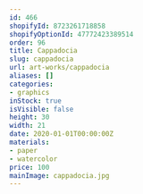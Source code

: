 ```yaml
---
id: 466
shopifyId: 8723261718858
shopifyOptionId: 47772423389514
order: 96
title: Cappadocia
slug: cappadocia
url: art-works/cappadocia
aliases: []
categories:
- graphics
inStock: true
isVisible: false
height: 30
width: 21
date: 2020-01-01T00:00:00Z
materials:
- paper
- watercolor
price: 100
mainImage: cappadocia.jpg
---
```

